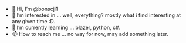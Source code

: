 - 👋 Hi, I’m @bonscji1
- 👀 I’m interested in ... well, everything? mostly what i find interesting at any given time :D.
- 🌱 I’m currently learning ... blazer, python, c#.
- 📫 How to reach me ... no way for now, may add something later.


